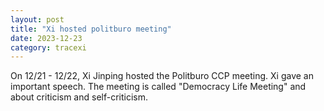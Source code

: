 ```yaml
---
layout: post
title: "Xi hosted politburo meeting"
date: 2023-12-23
category: tracexi
---
```


On 12/21 - 12/22, Xi Jinping hosted the Politburo CCP meeting. Xi gave an important speech. The meeting is called "Democracy Life Meeting" and about criticism and self-criticism.

